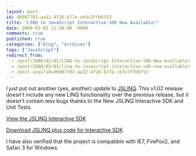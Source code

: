 ```yaml
---
layout: post
id: d6987782-aa32-4f26-b77a-cb3c2ffb6f53
title: "LINQ to JavaScript Interactive SDK Now Available!"
date: 2008-02-01 21:50:00 -0600
comments: true
published: true
categories: ["blog", "archives"]
tags: ["JavaScript"]
redirect_from: 
  - /post/2008/02/01/LINQ-to-JavaScript-Interactive-SDK-Now-Available!
  - /post/2008/02/01/linq-to-javascript-interactive-sdk-now-available!
  - /post.aspx?id=d6987782-aa32-4f26-b77a-cb3c2ffb6f53
---
```

<!-- more -->
<p>I just put out another (yes, another) update to <a href="http://jslinq.com">JSLINQ</a>. This v1.02 release doesn't include any new LINQ functionality over the previous release, but it doesn't contain less bugs thanks to the New JSLINQ&nbsp;Interactive SDK and Unit Tests.</p>
<p><a href="http://simplovation.com/jslinqsdk/">View the JSLINQ Interactive SDK</a></p>
<p><a href="http://jslinq.com">Download JSLINQ plus code for Interactive SDK</a></p>
<p>I have also verified that the project is compatible with IE7, FireFox2, and Safari 3 for Windows.</p>
